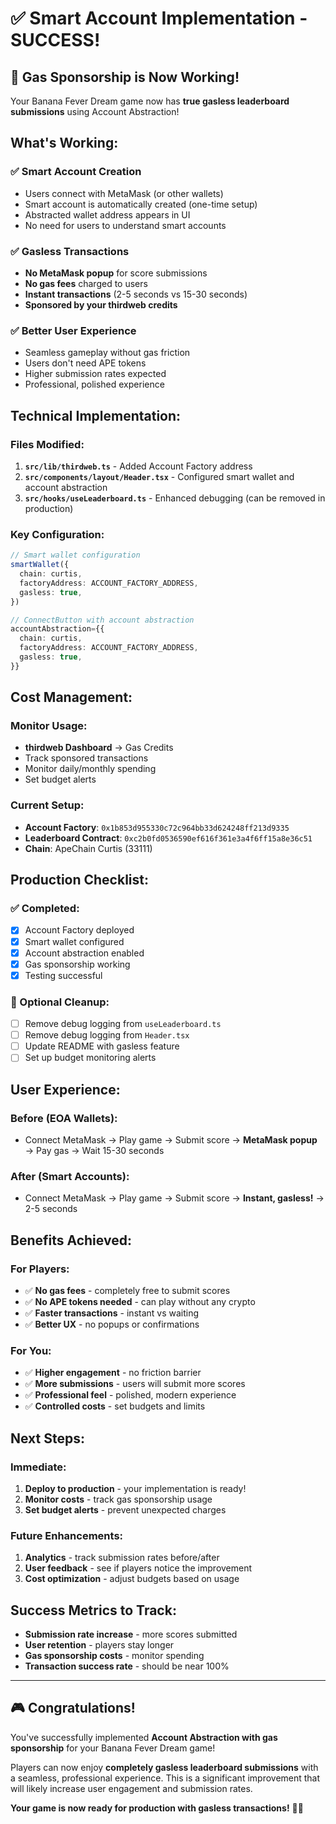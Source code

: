 # ✅ Smart Account Implementation - SUCCESS!

## 🎉 Gas Sponsorship is Now Working!

Your Banana Fever Dream game now has **true gasless leaderboard submissions** using Account Abstraction!

## What's Working:

### ✅ Smart Account Creation
- Users connect with MetaMask (or other wallets)
- Smart account is automatically created (one-time setup)
- Abstracted wallet address appears in UI
- No need for users to understand smart accounts

### ✅ Gasless Transactions
- **No MetaMask popup** for score submissions
- **No gas fees** charged to users
- **Instant transactions** (2-5 seconds vs 15-30 seconds)
- **Sponsored by your thirdweb credits**

### ✅ Better User Experience
- Seamless gameplay without gas friction
- Users don't need APE tokens
- Higher submission rates expected
- Professional, polished experience

## Technical Implementation:

### Files Modified:
1. **`src/lib/thirdweb.ts`** - Added Account Factory address
2. **`src/components/layout/Header.tsx`** - Configured smart wallet and account abstraction
3. **`src/hooks/useLeaderboard.ts`** - Enhanced debugging (can be removed in production)

### Key Configuration:
```typescript
// Smart wallet configuration
smartWallet({
  chain: curtis,
  factoryAddress: ACCOUNT_FACTORY_ADDRESS,
  gasless: true,
})

// ConnectButton with account abstraction
accountAbstraction={{
  chain: curtis,
  factoryAddress: ACCOUNT_FACTORY_ADDRESS,
  gasless: true,
}}
```

## Cost Management:

### Monitor Usage:
- **thirdweb Dashboard** → Gas Credits
- Track sponsored transactions
- Monitor daily/monthly spending
- Set budget alerts

### Current Setup:
- **Account Factory**: `0x1b853d955330c72c964bb33d624248ff213d9335`
- **Leaderboard Contract**: `0xc2b0fd0536590ef616f361e3a4f6ff15a8e36c51`
- **Chain**: ApeChain Curtis (33111)

## Production Checklist:

### ✅ Completed:
- [x] Account Factory deployed
- [x] Smart wallet configured
- [x] Account abstraction enabled
- [x] Gas sponsorship working
- [x] Testing successful

### 🔄 Optional Cleanup:
- [ ] Remove debug logging from `useLeaderboard.ts`
- [ ] Remove debug logging from `Header.tsx`
- [ ] Update README with gasless feature
- [ ] Set up budget monitoring alerts

## User Experience:

### Before (EOA Wallets):
- Connect MetaMask → Play game → Submit score → **MetaMask popup** → Pay gas → Wait 15-30 seconds

### After (Smart Accounts):
- Connect MetaMask → Play game → Submit score → **Instant, gasless!** → 2-5 seconds

## Benefits Achieved:

### For Players:
- ✅ **No gas fees** - completely free to submit scores
- ✅ **No APE tokens needed** - can play without any crypto
- ✅ **Faster transactions** - instant vs waiting
- ✅ **Better UX** - no popups or confirmations

### For You:
- ✅ **Higher engagement** - no friction barrier
- ✅ **More submissions** - users will submit more scores
- ✅ **Professional feel** - polished, modern experience
- ✅ **Controlled costs** - set budgets and limits

## Next Steps:

### Immediate:
1. **Deploy to production** - your implementation is ready!
2. **Monitor costs** - track gas sponsorship usage
3. **Set budget alerts** - prevent unexpected charges

### Future Enhancements:
1. **Analytics** - track submission rates before/after
2. **User feedback** - see if players notice the improvement
3. **Cost optimization** - adjust budgets based on usage

## Success Metrics to Track:

- **Submission rate increase** - more scores submitted
- **User retention** - players stay longer
- **Gas sponsorship costs** - monitor spending
- **Transaction success rate** - should be near 100%

---

## 🎮 Congratulations!

You've successfully implemented **Account Abstraction with gas sponsorship** for your Banana Fever Dream game! 

Players can now enjoy **completely gasless leaderboard submissions** with a seamless, professional experience. This is a significant improvement that will likely increase user engagement and submission rates.

**Your game is now ready for production with gasless transactions!** 🚀🍌
